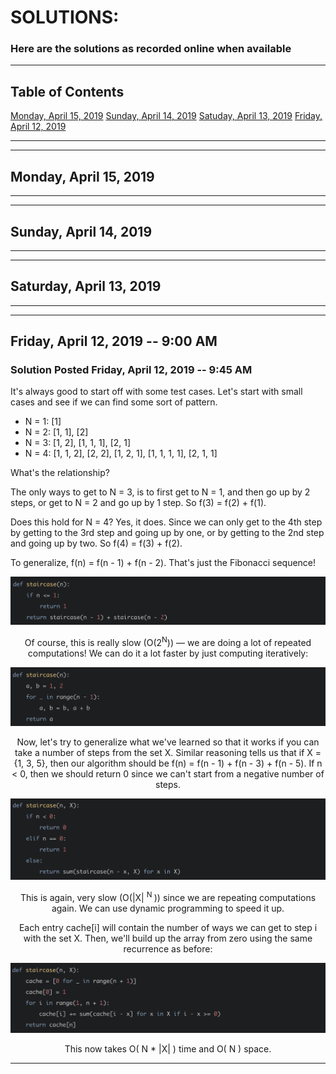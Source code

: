 # SOLUTIONS:
### Here are the solutions as recorded online when available
---

## Table of Contents  
[Monday, April 15, 2019](#monday-april-15)
[Sunday, April 14, 2019](#sunday-april-14)
[Satuday, April 13, 2019](#saturday-april-13)
[Friday, April 12, 2019](#friday-april-12)

---
---

## Monday, April 15, 2019 <a class="anchor" id="monday-april-15"></a>

---
---

## Sunday, April 14, 2019 <a class="anchor" id="sunday-april-14"></a>

---
---

## Saturday, April 13, 2019 <a class="anchor" id="saturday-april-13"></a>

---
---

## Friday, April 12, 2019 -- 9:00 AM <a class="anchor" id="friday-april-12"></a>
### Solution Posted Friday, April 12, 2019 -- 9:45 AM

It's always good to start off with some test cases. Let's start with small cases and see if we can find some sort of pattern.

* N = 1: [1]
* N = 2: [1, 1], [2]
* N = 3: [1, 2], [1, 1, 1], [2, 1]
* N = 4: [1, 1, 2], [2, 2], [1, 2, 1], [1, 1, 1, 1], [2, 1, 1]

What's the relationship?

The only ways to get to N = 3, is to first get to N = 1, and then go up by 2 steps, or get to N = 2 and go up by 1 step. So f(3) = f(2) + f(1).

Does this hold for N = 4? Yes, it does. Since we can only get to the 4th step by getting to the 3rd step and going up by one, or by getting to the 2nd step and going up by two. So f(4) = f(3) + f(2).

To generalize, f(n) = f(n - 1) + f(n - 2). That's just the Fibonacci sequence!

<center><img src='Solutions_IMG/Solution 1 - Pic 1.png'>

Of course, this is really slow (O(2<sup>N</sup>)) — we are doing a lot of repeated computations! We can do it a lot faster by just computing iteratively:

<center><img src='Solutions_IMG/Solution 1 - Pic 2.png'>

Now, let's try to generalize what we've learned so that it works if you can take a number of steps from the set X. Similar reasoning tells us that if X = {1, 3, 5}, then our algorithm should be f(n) = f(n - 1) + f(n - 3) + f(n - 5). If n < 0, then we should return 0 since we can't start from a negative number of steps.

<center><img src='Solutions_IMG/Solution 1 - Pic 3.png'>

This is again, very slow (O(|X| <sup> N </sup>)) since we are repeating computations again. We can use dynamic programming to speed it up.

Each entry cache[i] will contain the number of ways we can get to step i with the set X. Then, we'll build up the array from zero using the same recurrence as before:

<center><img src='Solutions_IMG/Solution 1 - Pic 4.png'>

This now takes O( N * |X| ) time and O( N ) space.

---